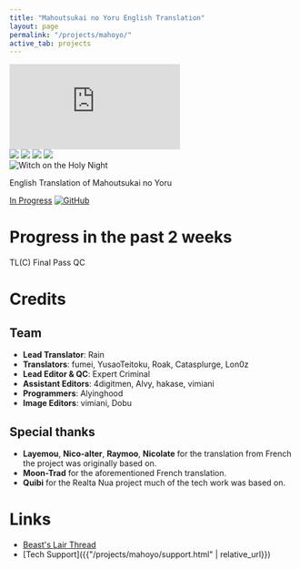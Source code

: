 ```yaml
---
title: "Mahoutsukai no Yoru English Translation"
layout: page
permalink: "/projects/mahoyo/"
active_tab: projects
---
```


<div id="project-header">
    <div id="project-showcase">
        <div id="active-item"></div>
        <div id="all-items">
            <div>
                <iframe src="https://www.youtube.com/embed/cvXA6mh9Y5I" frameborder="0"></iframe>
            </div>
            <img src="{{ "/assets/images/projects/mahoyo_screenshot_1.jpg" | relative_url }}">
            <img src="{{ "/assets/images/projects/mahoyo_screenshot_2.jpg" | relative_url }}">
            <img src="{{ "/assets/images/projects/mahoyo_screenshot_3.jpg" | relative_url }}">
            <img src="{{ "/assets/images/projects/mahoyo_screenshot_4.jpg" | relative_url }}">
        </div>
    </div>
    <div id="project-overview">
        <img id="project-logo" class="mahoyo-logo" src="{{ "/assets/images/projects/mahoyo_logo.svg" | relative_url }}" alt="Witch on the Holy Night">
        <p>English Translation of Mahoutsukai no Yoru</p>
        <div id="project-download">
            <a href="#" id="download-button" class="disabled">In Progress</a>
            <a href="https://github.com/Hollow-Moon"><img src="{{ "assets/images/icons/soc-icon-gh.svg" | relative_url }}" alt="GitHub"></a>
        </div>
    </div>
</div>
<script type="text/javascript" src="{{ "/assets/script/project-showcase.js" | relative_url }}"></script>

<div id="project-info">

<!-- This is rendered with JS -->
<div id="project-progress">
<h1>Progress in the past 2 weeks</h1>
    <div id="legend">
        <span class="tlc">TL(C)</span>
        <span class="final-pass">Final Pass</span>
        <span class="qc">QC</span>
    </div>
</div>
<script type="text/javascript">
    const projectProgressStats = {
        "Chapter 1": {
            "totalPages": 334,
            "progress": { "TL(C)": 334, "Final Pass": 334, "QC": 334 }
        },
        "Chapter 1.5": {
            "totalPages": 306,
            "progress": { "TL(C)": 306, "Final Pass": 306, "QC": 306 }
        },
        "Chapter 2": {
            "totalPages": 247,
            "progress": { "TL(C)": 247, "Final Pass": 247, "QC": 247 }
        },
        "Chapter 3": {
            "totalPages": 45,
            "progress": { "TL(C)": 45, "Final Pass": 45, "QC": 45 }
        },
        "Chapter 4": {
            "totalPages": 225,
            "progress": { "TL(C)": 225, "Final Pass": 225, "QC": 225 }
        },
        "Chapter 5-I": {
            "totalPages": 428,
            "progress": { "TL(C)": 428, "Final Pass": 428, "QC": 428 }
        },
        "Chapter 5-II": {
            "totalPages": 538,
            "progress": { "TL(C)": 538, "Final Pass": 538, "QC": 538 }
        },
        "Chapter 6": {
            "totalPages": 374,
            "progress": { "TL(C)": 374, "Final Pass": 374, "QC": 75 },
            "diff": { "QC": 18 }
        },
        "Chapter 7": {
            "totalPages": 438,
            "progress": { "TL(C)": 438, "Final Pass": 438, "QC": 0 }
        },
        "Chapter 7 Extra": {
            "totalPages": 128,
            "progress": { "TL(C)": 128, "Final Pass": 128, "QC": 0 }
        },
        "Chapter 8": {
            "totalPages": 287,
            "progress": { "TL(C)": 287, "Final Pass": 116, "QC": 0 },
            "diff": {"Final Pass": 116}
        },
        "Chapter 8 Extra": {
            "totalPages": 151,
            "progress": { "TL(C)": 151, "Final Pass": 0, "QC": 0 }
        },
        "Chapter 8.5": {
            "totalPages": 383,
            "progress": { "TL(C)": 383, "Final Pass": 0, "QC": 0 }
        },
        "Chapter 9": {
            "totalPages": 432,
            "progress": { "TL(C)": 432, "Final Pass": 0, "QC": 0 }
        },
        "Chapter 10": {
            "totalPages": 302,
            "progress": { "TL(C)": 302, "Final Pass": 0, "QC": 0 }
        },
        "Chapter 11": {
            "totalPages": 342,
            "progress": { "TL(C)": 342, "Final Pass": 0, "QC": 0 }
        },
        "Chapter 12": {
            "totalPages": 580,
            "progress": { "TL(C)": 580, "Final Pass": 0, "QC": 0 }
        },
        "Chapter 13": {
            "totalPages": 246,
            "progress": { "TL(C)": 246, "Final Pass": 0, "QC": 0 }
        },
        "All About Ploy": {
            "totalPages": 361,
            "progress": { "TL(C)": 361, "Final Pass": 0, "QC": 0 }
        },
        "Extra 1": {
            "totalPages": 248,
            "progress": { "TL(C)": 5, "Final Pass": 0, "QC": 0 }
        },
        "Extra 2": {
            "totalPages": 836,
            "progress": { "TL(C)": 43, "Final Pass": 0, "QC": 0 }
        }
    }
</script>
<script type="text/javascript" src="{{ "/assets/script/project-progress.js" | relative_url }}"></script>
<div id="project-credits">
<h1>Credits</h1>
<h2>Team</h2>
<ul>
    <li><b>Lead Translator</b>: Rain</li>
    <li><b>Translators</b>: fumei, YusaoTeitoku, Roak, Catasplurge, Lon0z</li>
    <li><b>Lead Editor & QC</b>: Expert Criminal</li>
    <li><b>Assistant Editors</b>: 4digitmen, Alvy, hakase, vimiani</li>
    <li><b>Programmers</b>: Alyinghood</li>
    <li><b>Image Editors</b>: vimiani, Dobu</li>
</ul>
<h2>Special thanks</h2>
<ul>
    <li><b>Layemou</b>, <b>Nico-alter</b>, <b>Raymoo</b>, <b>Nicolate</b> for the translation from French the project was originally based on.</li>
    <li><b>Moon-Trad</b> for the aforementioned French translation.</li>
    <li><b>Quibi</b> for the Realta Nua project much of the tech work was based on.</li>
</ul>
</div>
</div>

# Links

-   [Beast's Lair Thread](https://forums.nrvnqsr.com/showthread.php/8586)
-   [Tech Support]({{"/projects/mahoyo/support.html" | relative_url}})
